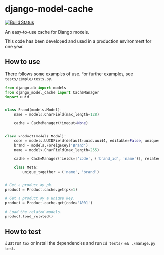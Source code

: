 # django-model-cache

[![Build Status](https://travis-ci.com/patriciaborges/django-model-cache.svg?branch=master)](https://travis-ci.com/patriciaborges/django-model-cache)

An easy-to-use cache for Django models.

This code has been developed and used in a production environment for one year.

## How to use
There follows some examples of use. For further examples, see `tests/simple/tests.py`.

```python
from django.db import models
from django_model_cache import CacheManager
import uuid


class Brand(models.Model):
    name = models.CharField(max_length=128)

    cache = CacheManager(timeout=None)


class Product(models.Model):
    code = models.UUIDField(default=uuid.uuid4, editable=False, unique=True)
    brand = models.ForeignKey('Brand')
    name = models.CharField(max_length=255)

    cache = CacheManager(fields=['code', ('brand_id', 'name')], related_fields=['brand'], timeout=None)

    class Meta:
        unique_together = ('name', 'brand')


# Get a product by pk.
product = Product.cache.get(pk=1)

# Get a product by a unique key.
product = Product.cache.get(code='A001')

# Load the related models.
product.load_related()
```

## How to test

Just run `tox` or install the dependencies and run `cd tests/ && ./manage.py test`.
